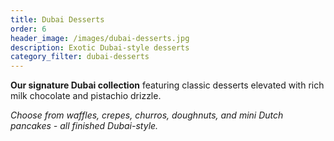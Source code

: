```yaml
---
title: Dubai Desserts
order: 6
header_image: /images/dubai-desserts.jpg
description: Exotic Dubai-style desserts
category_filter: dubai-desserts
---
```


**Our signature Dubai collection** featuring classic desserts elevated with rich milk chocolate and pistachio drizzle.

*Choose from waffles, crepes, churros, doughnuts, and mini Dutch pancakes - all finished Dubai-style.*